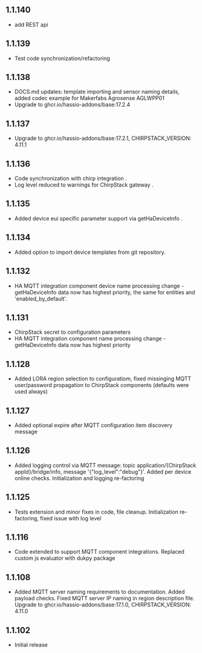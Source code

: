 <!-- https://developers.home-assistant.io/docs/add-ons/presentation#keeping-a-changelog -->

## 1.1.140

- add REST api

## 1.1.139

- Test code synchronization/refactoring

## 1.1.138

- DOCS.md updates: template importing and sensor naming details, added codec example for Makerfabs Agrosense AGLWPP01
- Upgrade to ghcr.io/hassio-addons/base:17.2.4

## 1.1.137

- Upgrade to ghcr.io/hassio-addons/base:17.2.1, CHIRPSTACK_VERSION: 4.11.1

## 1.1.136

- Code synchronization with chirp integration .
- Log level reduced to warnings for ChirpStack gateway .

## 1.1.135

- Added device eui specific parameter support via getHaDeviceInfo .

## 1.1.134

- Added option to import device templates from git repository.

## 1.1.132

- HA MQTT integration component device name processing change - getHaDeviceInfo data now has highest priority, the same for entities and 'enabled_by_default'.

## 1.1.131

- ChirpStack secret to configuration parameters
- HA MQTT integration component name processing change - getHaDeviceInfo data now has highest priority

## 1.1.128

- Added LORA region selection to configuratiom, fixed missinging MQTT user/password propagation to ChirpStack components (defaults were used always)

## 1.1.127

- Added optional expire after MQTT configuration item discovery message

## 1.1.126

- Added logging control via MQTT message: topic application/{ChirpStack appId}/bridge/info, message '{"log_level":"debug"}'. Added per device online checks. Initialization and logging re-factoring

## 1.1.125

- Tests extension and minor fixes in code, file cleanup. Initialization re-factoring, fixed issue with log level

## 1.1.116

- Code extended to support MQTT component integrations. Replaced custom js evaluator with dukpy package

## 1.1.108

- Added MQTT server naming requirements to documentation. Added payload checks. Fixed MQTT server IP naming in region description file. Upgrade to ghcr.io/hassio-addons/base:17.1.0, CHIRPSTACK_VERSION: 4.11.0

## 1.1.102

- Initial release
